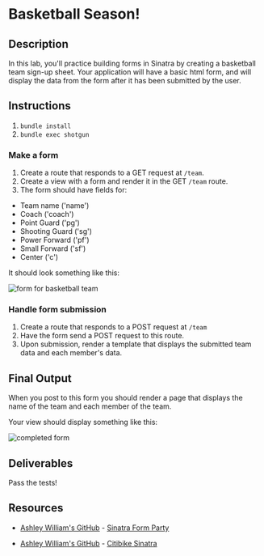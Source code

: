 # Basketball Season!

## Description

In this lab, you'll practice building forms in Sinatra by creating a basketball team sign-up sheet. Your application will have a basic html form, and will display the data from the form after it has been submitted by the user.

## Instructions

1. `bundle install`
2. `bundle exec shotgun`

### Make a form

1. Create a route that responds to a GET request at `/team`.
2. Create a view with a form and render it in the GET `/team` route.
3. The form should have fields for:

+ Team name ('name')
+ Coach ('coach')
+ Point Guard ('pg')
+ Shooting Guard ('sg')
+ Power Forward ('pf')
+ Small Forward ('sf')
+ Center ('c')

It should look something like this:

![form for basketball team](https://curriculum-content.s3.amazonaws.com/web-development/Sinatra/basketball-form.png)

### Handle form submission

1. Create a route that responds to a POST request at `/team`
2. Have the form send a POST request to this route.
2. Upon submission, render a template that displays the submitted team data and each member's data.

## Final Output

When you post to this form you should render a page that displays the name of the team and each member of the team.

Your view should display something like this:

![completed form](https://curriculum-content.s3.amazonaws.com/web-development/Sinatra/basketball-results.png)

## Deliverables

Pass the tests!

## Resources
* [Ashley William's GitHub](https://github.com/ashleygwilliams/) - [Sinatra Form Party](https://github.com/ashleygwilliams/sinatra-form-party)

* [Ashley William's GitHub](https://github.com/ashleygwilliams/) - [Citibike Sinatra](https://github.com/ashleygwilliams/citibike-sinatra)
